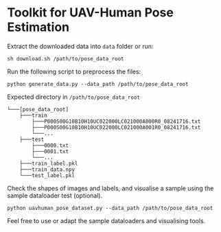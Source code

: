 # Toolkit for UAV-Human Pose Estimation

Extract the downloaded data into ``data`` folder or run:
```
sh download.sh /path/to/pose_data_root
```

Run the following script to preprocess the files:
```
python generate_data.py --data_path /path/to/pose_data_root
```

Expected directory in `/path/to/pose_data_root`
```
└───[pose_data_root]
    ├───train
        ├───P000S00G10B10H10UC022000LC021000A000R0_08241716.txt
        ├───P000S00G10B10H10UC022000LC021000A001R0_08241716.txt
        └───...
    ├───test
        ├───0000.txt
        ├───0001.txt
        └───...
    ├───train_label.pkl
    ├───train_data.npy
    └───test_label.pkl
```

Check the shapes of images and labels, and visualise a sample using the sample dataloader test (optional).
```
python uavhuman_pose_dataset.py --data_path /path/to/pose_data_root
```

Feel free to use or adapt the sample dataloaders and visualising tools.
